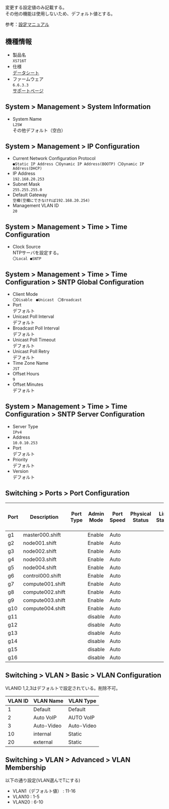 変更する設定値のみ記載する。  
その他の機能は使用しないため、デフォルト値とする。  

参考：[設定マニュアル](https://www.downloads.netgear.com/files/answer_media/jp/support/switch/manual/GS7xxT_SWA_J.pdf)  


## 機種情報
* 製品名  
`XS716T`  
* 仕様  
[データシート](https://jp.netgear.com/images/datasheet/switches/SmartSwitches/XS708T_XS712Tv2_XS716T_XS728T_XS748T_DS.pdf)  
* ファームウェア  
`6.6.3.3`  
[サポートページ](https://www.jp.netgear.com/support/product/XS716T.aspx#MIB%20Version%206.6.3.3)  


## System > Management > System Information
* System Name  
`L2SW`  
その他デフォルト（空白）

## System > Management > IP Configuration
* Current Network Configuration Protocol  
`●Static IP Address 〇Dynamic IP Address(BOOTP) 〇Dynamic IP Address(DHCP)`  
* IP Address  
`192.168.20.253`
* Subnet Mask  
`255.255.255.0`  
* Default Gateway  
`空欄(空欄にできなければ192.168.20.254)`  
* Management VLAN ID  
`20`  

## System > Management > Time > Time Configuration
* Clock Source  
NTPサーバを設定する。  
`〇Local ●SNTP`  

## System > Management > Time > Time Configuration > SNTP Global Configuration
* Client Mode  
`〇Disable　●Unicast　〇Broadcast`  
* Port  
デフォルト  
* Unicast Poll Interval  
デフォルト  
* Broadcast Poll Interval  
デフォルト  
* Unicast Poll Timeout  
デフォルト  
* Unicast Poll Retry  
デフォルト  
* Time Zone Name  
`JST`  
* Offset Hours  
`9`  
* Offset Minutes  
デフォルト  

## System > Management > Time > Time Configuration > SNTP Server Configuration
* Server Type  
`IPv4`  
* Address  
`10.0.10.253`  
* Port  
デフォルト  
* Priority  
デフォルト  
* Version  
デフォルト  

## Switching > Ports > Port Configuration
| Port | Description      | Port Type | Admin Mode | Port Speed | Physical Status | Link Status | Link Trap | Maximum Frame Size(1518 to 9216) | MAC Address | PortList Bit Offset | ifindex |
|------|------------------|-----------|------------|------------|-----------------|-------------|-----------|----------------------------------|-------------|---------------------|---------|
| g1   | master000.shift  |           | Enable     | Auto       |                 |             | Enable    | 1518                             | XXXX        | 1                   | 1       |
| g2   | node001.shift    |           | Enable     | Auto       |                 |             | Enable    | 1518                             | XXXX        | 2                   | 2       |
| g3   | node002.shift    |           | Enable     | Auto       |                 |             | Enable    | 1518                             | XXXX        | 3                   | 3       |
| g4   | node003.shift    |           | Enable     | Auto       |                 |             | Enable    | 1518                             | XXXX        | 4                   | 4       |
| g5   | node004.shift    |           | Enable     | Auto       |                 |             | Enable    | 1518                             | XXXX        | 5                   | 5       |
| g6   | control000.shift |           | Enable     | Auto       |                 |             | Enable    | 1518                             | XXXX        | 6                   | 6       |
| g7   | compute001.shift |           | Enable     | Auto       |                 |             | Enable    | 1518                             | XXXX        | 7                   | 7       |
| g8   | compute002.shift |           | Enable     | Auto       |                 |             | Enable    | 1518                             | XXXX        | 8                   | 8       |
| g9   | compute003.shift |           | Enable     | Auto       |                 |             | Enable    | 1518                             | XXXX        | 9                   | 9       |
| g10  | compute004.shift |           | Enable     | Auto       |                 |             | Enable    | 1518                             | XXXX        | 10                  | 10      |
| g11  |                  |           | disable    | Auto       |                 |             | Enable    | 1518                             | XXXX        | 11                  | 11      |
| g12  |                  |           | disable    | Auto       |                 |             | Enable    | 1518                             | XXXX        | 12                  | 12      |
| g13  |                  |           | disable    | Auto       |                 |             | Enable    | 1518                             | XXXX        | 13                  | 13      |
| g14  |                  |           | disable    | Auto       |                 |             | Enable    | 1518                             | XXXX        | 14                  | 14      |
| g15  |                  |           | disable    | Auto       |                 |             | Enable    | 1518                             | XXXX        | 15                  | 15      |
| g16  |                  |           | disable    | Auto       |                 |             | Enable    | 1518                             | XXXX        | 16                  | 16      |

## Switching > VLAN > Basic > VLAN Configuration
VLANID 1,2,3はデフォルトで設定されている。削除不可。  

| VLAN ID | VLAN Name  | VLAN Type  |
|---------|------------|------------|
| 1       | Default    | Default    |
| 2       | Auto VoIP  | AUTO VoIP  |
| 3       | Auto-Video | Auto-Video |
| 10      | internal   | Static     |
| 20      | external   | Static     |

## Switching > VLAN > Advanced > VLAN Membership
以下の通り設定(VLAN選んでTにする)
* VLAN1（デフォルト値） : 11-16  
* VLAN10 : 1-5  
* VLAN20 : 6-10  
